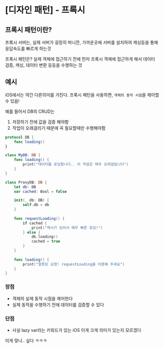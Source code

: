 # [디자인 패턴] - 프록시

## 프록시 패턴이란?

프록시 서버는, 실제 서버가 굉장히 머니깐, 가까운곳에 서버를 설치하여 캐싱등을 통해 응답속도를 빠르게 하는것

프록시 패턴은? 실제 객체에 접근하기 전에 먼저 프록시 객체에 접근하게 해서 데이터 검증, 캐싱, 데이터 변환 등등을 수행하는 것

## 예시

iOS에서는 약간 다른의미를 가진다.
프록시 패턴을 사용하면, `객체의 동작 시점`을 제어할 수 있음!

예를 들어서 DB의 CRUD는 
1. 저장하기 전에 값을 검증 해야함
2. 작업이 오래걸리기 때문에 꼭 필요할때만 수행해야함

```swift
protocol DB {
    func loading()
}

class MyDB: DB {
    func loading() {
        print("데이터를 로딩합니다.. 이 작업은 매우 오래걸립니다")
    }
}

class ProxyDB: DB {
    let db: DB
    var cached: Bool = false

    init(_ db: DB) {
        self.db = db
    }
    
    func requestLoading() {
        if cached {
            print("캐시가 있어서 매우 빠른 로딩!")
        } else {
            db.loading()
            cached = true
        }
    }
    
    func loading() {
        print("잘못된 요청! requestLoading을 이용해 주세요")
    }
}
```

### 장점
- 객체의 실제 동작 시점을 제어한다
- 실제 동작을 수행하기 전에 데이터를 검증할 수 있다

### 단점
- 사실 lazy var라는 키워드가 있는 iOS 이게 크게 의미가 있는지 모르겠다

이게 맞나.. 싶다 ㅋㅋㅋ
